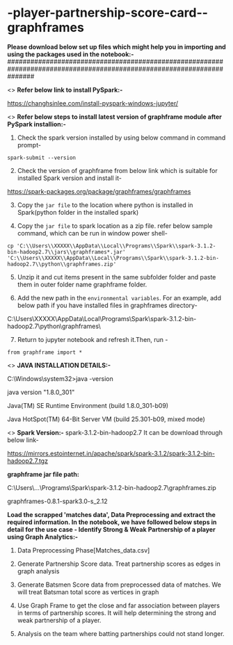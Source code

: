 # -player-partnership-score-card--graphframes

**Please download below set up files which might help you in importing and using the packages used in the notebook:-**
#######################################################################################################################

<> **Refer below link to install PySpark:-**

https://changhsinlee.com/install-pyspark-windows-jupyter/

<> **Refer below steps to install latest version of graphframe module after PySpark installion:-**

1. Check the spark version installed by using below command in command prompt-

`spark-submit --version`

2. Check the version of graphframe from below link which is suitable for installed Spark version and install it-

https://spark-packages.org/package/graphframes/graphframes


3. Copy the `jar file` to the location where python is installed in Spark(python folder in the installed spark) 

4. Copy the `jar file` to spark location as a zip file. refer below sample command, which can be run in window power shell-

`cp 'C:\\Users\\XXXXX\\AppData\\Local\\Programs\\Spark\\spark-3.1.2-bin-hadoop2.7\\jars\\graphframes*.jar' 'C:\\Users\\XXXXX\\AppData\\Local\\Programs\\Spark\\spark-3.1.2-bin-hadoop2.7\\python\\graphframes.zip'`

5. Unzip it and cut items present in the same subfolder folder and paste them in outer folder name graphframe folder.

6. Add the new path in the `environmental variables`. For an example, add below path if you have installed files in graphframes directory-

C:\Users\XXXXX\AppData\Local\Programs\Spark\spark-3.1.2-bin-hadoop2.7\python\graphframes\

7. Return to jupyter notebook and refresh it.Then, run -

`from graphframe import *`


<> **JAVA INSTALLATION DETAILS:-**

C:\Windows\system32>java -version

java version "1.8.0_301"

Java(TM) SE Runtime Environment (build 1.8.0_301-b09)

Java HotSpot(TM) 64-Bit Server VM (build 25.301-b09, mixed mode)

<> **Spark Version:-** 
spark-3.1.2-bin-hadoop2.7 
It can be download through below link-

https://mirrors.estointernet.in/apache/spark/spark-3.1.2/spark-3.1.2-bin-hadoop2.7.tgz


**graphframe jar file path:**

C:\\Users\\...\\Programs\\Spark\\spark-3.1.2-bin-hadoop2.7\\graphframes.zip

graphframes-0.8.1-spark3.0-s_2.12








**Load the scrapped 'matches data', Data Preprocessing and extract the required information. 
In the notebook, we have followed below steps in detail for the use case - Identify Strong & Weak Partnership of a player using Graph Analytics:-**

1. Data Preprocessing Phase[Matches_data.csv]

2. Generate Partnership Score data. Treat partnership scores as edges in graph analysis

3. Generate Batsmen Score data from preprocessed data of matches. We will treat Batsman total score as vertices in graph

4. Use Graph Frame to get the close and far association between players in terms of partnership scores. It will help determining the strong and weak partnership of a player.

5. Analysis on the team where batting partnerships could not stand longer.
